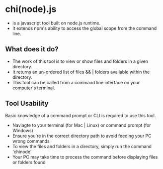 # chi(node).js

- is a javascript tool built on node.js runtime.
- It extends npm's ability to access the global scope from the command line.

## What does it do?

- The work of this tool is to view or show files and folders in a given directory.
- It returns an un-ordered list of files && | folders available within the directory.
- This tool can be called from a command line interface on your computer's terminal.


## Tool Usability

Basic knowledge of a command prompt or CLI is required to use this tool.

- Naviagte to your terminal (for Mac | Linux) or command prompt (for Windows)
- Ensure you're in the correct directory path to avoid feeding your PC wrong commands
- To view the files and folders in a directory, simply run the command 'chinode'
- Your PC may take time to process the command before displaying files or folders found
